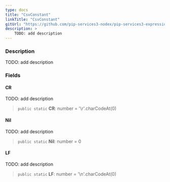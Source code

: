 ```yaml
---
type: docs
title: "CsvConstant"
linkTitle: "CsvConstant"
gitUrl: "https://github.com/pip-services3-nodex/pip-services3-expressions-nodex"
description: > 
    TODO: add description
---
```


### Description

TODO: add description

### Fields

<span class="hide-title-link">

#### CR
TODO: add description
> `public static` **CR**: number = '\r'.charCodeAt(0)

#### Nil
TODO: add description
> `public static` **Nil**: number = 0

#### LF
TODO: add description
> `public static` **LF**: number = '\n'.charCodeAt(0)

</span>